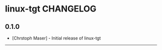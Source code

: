 linux-tgt CHANGELOG
===================

0.1.0
-----
- [Chrstoph Maser] - Initial release of linux-tgt

- - -
